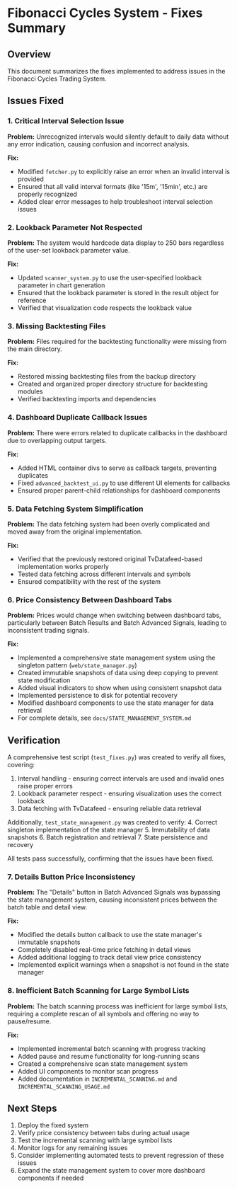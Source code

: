 # Fibonacci Cycles System - Fixes Summary

## Overview
This document summarizes the fixes implemented to address issues in the Fibonacci Cycles Trading System.

## Issues Fixed

### 1. Critical Interval Selection Issue
**Problem:** Unrecognized intervals would silently default to daily data without any error indication, causing confusion and incorrect analysis.

**Fix:**
- Modified `fetcher.py` to explicitly raise an error when an invalid interval is provided
- Ensured that all valid interval formats (like '15m', '15min', etc.) are properly recognized
- Added clear error messages to help troubleshoot interval selection issues

### 2. Lookback Parameter Not Respected
**Problem:** The system would hardcode data display to 250 bars regardless of the user-set lookback parameter value.

**Fix:**
- Updated `scanner_system.py` to use the user-specified lookback parameter in chart generation
- Ensured that the lookback parameter is stored in the result object for reference
- Verified that visualization code respects the lookback value

### 3. Missing Backtesting Files
**Problem:** Files required for the backtesting functionality were missing from the main directory.

**Fix:**
- Restored missing backtesting files from the backup directory
- Created and organized proper directory structure for backtesting modules
- Verified backtesting imports and dependencies

### 4. Dashboard Duplicate Callback Issues
**Problem:** There were errors related to duplicate callbacks in the dashboard due to overlapping output targets.

**Fix:**
- Added HTML container divs to serve as callback targets, preventing duplicates
- Fixed `advanced_backtest_ui.py` to use different UI elements for callbacks
- Ensured proper parent-child relationships for dashboard components

### 5. Data Fetching System Simplification
**Problem:** The data fetching system had been overly complicated and moved away from the original implementation.

**Fix:**
- Verified that the previously restored original TvDatafeed-based implementation works properly
- Tested data fetching across different intervals and symbols
- Ensured compatibility with the rest of the system

### 6. Price Consistency Between Dashboard Tabs
**Problem:** Prices would change when switching between dashboard tabs, particularly between Batch Results and Batch Advanced Signals, leading to inconsistent trading signals.

**Fix:**
- Implemented a comprehensive state management system using the singleton pattern (`web/state_manager.py`)
- Created immutable snapshots of data using deep copying to prevent state modification
- Added visual indicators to show when using consistent snapshot data
- Implemented persistence to disk for potential recovery
- Modified dashboard components to use the state manager for data retrieval
- For complete details, see `docs/STATE_MANAGEMENT_SYSTEM.md`

## Verification
A comprehensive test script (`test_fixes.py`) was created to verify all fixes, covering:
1. Interval handling - ensuring correct intervals are used and invalid ones raise proper errors
2. Lookback parameter respect - ensuring visualization uses the correct lookback
3. Data fetching with TvDatafeed - ensuring reliable data retrieval

Additionally, `test_state_management.py` was created to verify:
4. Correct singleton implementation of the state manager
5. Immutability of data snapshots
6. Batch registration and retrieval
7. State persistence and recovery

All tests pass successfully, confirming that the issues have been fixed.

### 7. Details Button Price Inconsistency
**Problem:** The "Details" button in Batch Advanced Signals was bypassing the state management system, causing inconsistent prices between the batch table and detail view.

**Fix:**
- Modified the details button callback to use the state manager's immutable snapshots
- Completely disabled real-time price fetching in detail views
- Added additional logging to track detail view price consistency
- Implemented explicit warnings when a snapshot is not found in the state manager

### 8. Inefficient Batch Scanning for Large Symbol Lists
**Problem:** The batch scanning process was inefficient for large symbol lists, requiring a complete rescan of all symbols and offering no way to pause/resume.

**Fix:**
- Implemented incremental batch scanning with progress tracking
- Added pause and resume functionality for long-running scans
- Created a comprehensive scan state management system
- Added UI components to monitor scan progress
- Added documentation in `INCREMENTAL_SCANNING.md` and `INCREMENTAL_SCANNING_USAGE.md`

## Next Steps
1. Deploy the fixed system
2. Verify price consistency between tabs during actual usage
3. Test the incremental scanning with large symbol lists
4. Monitor logs for any remaining issues
5. Consider implementing automated tests to prevent regression of these issues
6. Expand the state management system to cover more dashboard components if needed